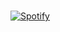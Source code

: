 <br> [![Spotify](https://novatorem.ashawe.vercel.app/api/spotify)](https://open.spotify.com/user/31uxqsjmw4edk4pvhbeyg3iyv3re)
